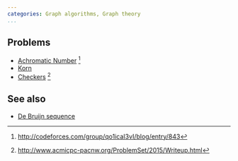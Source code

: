 ```yaml
---
categories: Graph algorithms, Graph theory
...
```


## Problems
* [Achromatic Number](http://codeforces.com/gym/100431) [^1]
* [Korn](http://codeforces.com/gym/100962)
* [Checkers](http://www.acmicpc-pacnw.org/ProblemSet/2015/Statements/div1.pdf) [^2]

## See also
* [De Bruijn sequence]()


[^1]: <http://codeforces.com/group/qo1icaI3vI/blog/entry/843>
[^2]: <http://www.acmicpc-pacnw.org/ProblemSet/2015/Writeup.html>
